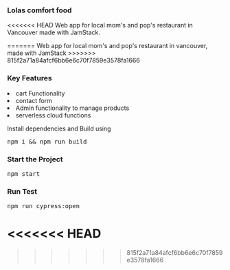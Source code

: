 <h3>Lolas comfort food</h3>
<p>
<<<<<<< HEAD
Web app for local mom's and pop's restaurant in Vancouver made with JamStack.</p>
=======
Web app for local mom's and pop's restaurant in vancouver,
made with JamStack 
>>>>>>> 815f2a71a84afcf6bb6e6c70f7859e3578fa1666
<h3>Key Features </h3>
<li>cart Functionality </li>
<li>contact form</li> 
<li>Admin functionality to manage products</li>
<li>serverless cloud functions</li>
</p>
Install dependencies and Build using
<pre>npm i && npm run build</pre>

<h3></h3>
<h3>Start the Project</h3>

<pre>npm start</pre>

<h3>Run Test</h3>

<pre>
npm run cypress:open
</pre>
<<<<<<< HEAD
=======

>>>>>>> 815f2a71a84afcf6bb6e6c70f7859e3578fa1666
    
